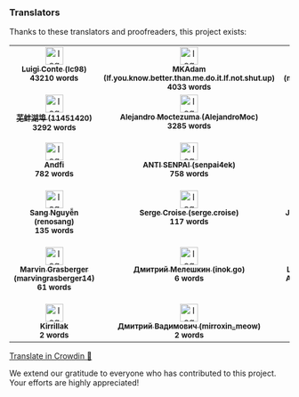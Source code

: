 ### Translators

Thanks to these translators and proofreaders, this project exists:

<!-- CROWDIN-CONTRIBUTORS-START -->
<table>
  <tbody>
    <tr>
      <td align="center" valign="top">
        <a href="https://crowdin.com/profile/lc98"><img alt="logo" style="width: 32px" src="https://crowdin-static.downloads.crowdin.com/avatar/16019099/medium/c318ef0f3a95a0549fed4657528b68f2.jpeg" />
          <br />
          <sub><b>Luigi Conte (lc98)</b></sub></a>
        <br />
        <sub><b>43210 words</b></sub>
      </td>
      <td align="center" valign="top">
        <a href="https://crowdin.com/profile/If.you.know.better.than.me.do.it.If.not.shut.up"><img alt="logo" style="width: 32px" src="https://crowdin-static.downloads.crowdin.com/avatar/13525964/medium/22265802c0ad24a0a71f1abfc4776771.jpg" />
          <br />
          <sub><b>MKAdam (If.you.know.better.than.me.do.it.If.not.shut.up)</b></sub></a>
        <br />
        <sub><b>4033 words</b></sub>
      </td>
      <td align="center" valign="top">
        <a href="https://crowdin.com/profile/muhammadbahaa2001"><img alt="logo" style="width: 32px" src="https://crowdin-static.downloads.crowdin.com/avatar/15231004/medium/1f277872da157dce11a9a6d1fc9120b6.png" />
          <br />
          <sub><b>Muhammad Bahaa (muhammadbahaa2001)</b></sub></a>
        <br />
        <sub><b>3771 words</b></sub>
      </td>
      <td align="center" valign="top">
        <a href="https://crowdin.com/profile/mikropsoft"><img alt="logo" style="width: 32px" src="https://crowdin-static.downloads.crowdin.com/avatar/15972315/medium/a6a73deed2dd57fe1eea14f3d79c5ae1.jpg" />
          <br />
          <sub><b>𝗦𝗵𝗟𝗲𝗿𝗣 (mikropsoft)</b></sub></a>
        <br />
        <sub><b>7198 words</b></sub>
      </td>
      <td align="center" valign="top">
        <a href="https://crowdin.com/profile/haosiang0331"><img alt="logo" style="width: 32px" src="https://crowdin-static.downloads.crowdin.com/avatar/16552071/medium/deea21d9147bf33e166156f25c668eb8.png" />
          <br />
          <sub><b>haosiang0331</b></sub></a>
        <br />
        <sub><b>3550 words</b></sub>
      </td>
      <td align="center" valign="top">
        <a href="https://crowdin.com/profile/ot_inc"><img alt="logo" style="width: 32px" src="https://crowdin-static.downloads.crowdin.com/avatar/12457707/medium/32e968375042b7e2532c2e5f24ed83b8.jpg" />
          <br />
          <sub><b>Re*Index.(ot_inc) (ot_inc)</b></sub></a>
        <br />
        <sub><b>3541 words</b></sub>
      </td>
    </tr>
    <tr>
      <td align="center" valign="top">
        <a href="https://crowdin.com/profile/11451420"><img alt="logo" style="width: 32px" src="https://crowdin-static.downloads.crowdin.com/avatar/16540697/medium/e68df5286962d5af9bcecb486bbb77cc_default.png" />
          <br />
          <sub><b>芜蚌湖埠 (11451420)</b></sub></a>
        <br />
        <sub><b>3292 words</b></sub>
      </td>
      <td align="center" valign="top">
        <a href="https://crowdin.com/profile/AlejandroMoc"><img alt="logo" style="width: 32px" src="https://crowdin-static.downloads.crowdin.com/avatar/15175038/medium/d8ddd9948d0a952bff7713e558dcc152.png" />
          <br />
          <sub><b>Alejandro Moctezuma (AlejandroMoc)</b></sub></a>
        <br />
        <sub><b>3285 words</b></sub>
      </td>
      <td align="center" valign="top">
        <a href="https://crowdin.com/profile/tugaia56"><img alt="logo" style="width: 32px" src="https://crowdin-static.downloads.crowdin.com/avatar/34554/medium/b0c4255e0353f5a6efed51ddce3bbc28_default.png" />
          <br />
          <sub><b>tugaia56</b></sub></a>
        <br />
        <sub><b>3240 words</b></sub>
      </td>
      <td align="center" valign="top">
        <a href="https://crowdin.com/profile/carlosrobertow"><img alt="logo" style="width: 32px" src="https://crowdin-static.downloads.crowdin.com/avatar/16560677/medium/bd5c8e4bd49f74b0da1710010b71eadd.jpg" />
          <br />
          <sub><b>carlos (carlosrobertow)</b></sub></a>
        <br />
        <sub><b>2654 words</b></sub>
      </td>
      <td align="center" valign="top">
        <a href="https://crowdin.com/profile/Osean22"><img alt="logo" style="width: 32px" src="https://crowdin-static.downloads.crowdin.com/avatar/15718399/medium/c1732446f8e330322a6101dd554ab494_default.png" />
          <br />
          <sub><b>Osean22</b></sub></a>
        <br />
        <sub><b>2287 words</b></sub>
      </td>
      <td align="center" valign="top">
        <a href="https://crowdin.com/profile/igormiguell"><img alt="logo" style="width: 32px" src="https://crowdin-static.downloads.crowdin.com/avatar/15817659/medium/fc284cc203d362e11d2fbb67fc0aa7f0.jpg" />
          <br />
          <sub><b>igormiguell</b></sub></a>
        <br />
        <sub><b>836 words</b></sub>
      </td>
    </tr>
    <tr>
      <td align="center" valign="top">
        <a href="https://crowdin.com/profile/Andfi"><img alt="logo" style="width: 32px" src="https://crowdin-static.downloads.crowdin.com/avatar/14343672/medium/ed27e5384b37aa115724c44156d4ea58_default.png" />
          <br />
          <sub><b>Andfi</b></sub></a>
        <br />
        <sub><b>782 words</b></sub>
      </td>
      <td align="center" valign="top">
        <a href="https://crowdin.com/profile/senpai4ek"><img alt="logo" style="width: 32px" src="https://crowdin-static.downloads.crowdin.com/avatar/14493092/medium/52c9f6b7343f364ccd8d63d1dbc3b1f7.jpeg" />
          <br />
          <sub><b>ANTI SENPAI (senpai4ek)</b></sub></a>
        <br />
        <sub><b>758 words</b></sub>
      </td>
      <td align="center" valign="top">
        <a href="https://crowdin.com/profile/hupoow"><img alt="logo" style="width: 32px" src="https://crowdin-static.downloads.crowdin.com/avatar/16522587/medium/95ca73a15c10eb9b45e1e969727ea070.png" />
          <br />
          <sub><b>王腾博 (hupoow)</b></sub></a>
        <br />
        <sub><b>318 words</b></sub>
      </td>
      <td align="center" valign="top">
        <a href="https://crowdin.com/profile/Czak"><img alt="logo" style="width: 32px" src="https://crowdin-static.downloads.crowdin.com/avatar/16485797/medium/1f83cf36d385b6dda97fd604bc4ea3b8.jpg" />
          <br />
          <sub><b>Czak</b></sub></a>
        <br />
        <sub><b>182 words</b></sub>
      </td>
      <td align="center" valign="top">
        <a href="https://crowdin.com/profile/pasqui1978"><img alt="logo" style="width: 32px" src="https://crowdin-static.downloads.crowdin.com/avatar/12888356/medium/6acbbcf3a0210a00a50064c3ddddb73c.jpg" />
          <br />
          <sub><b>Pasqui DJ (pasqui1978)</b></sub></a>
        <br />
        <sub><b>155 words</b></sub>
      </td>
      <td align="center" valign="top">
        <a href="https://crowdin.com/profile/lingtian"><img alt="logo" style="width: 32px" src="https://crowdin-static.downloads.crowdin.com/avatar/15270284/medium/bdb5d40104fad4c1fbb053ddef11ab63.png" />
          <br />
          <sub><b>凌天 (lingtian)</b></sub></a>
        <br />
        <sub><b>146 words</b></sub>
      </td>
    </tr>
    <tr>
      <td align="center" valign="top">
        <a href="https://crowdin.com/profile/renosang"><img alt="logo" style="width: 32px" src="https://crowdin-static.downloads.crowdin.com/avatar/16665185/medium/b0bb3b9d974bc17aeaaedb25c13a61cc.jpeg" />
          <br />
          <sub><b>Sang Nguyễn (renosang)</b></sub></a>
        <br />
        <sub><b>135 words</b></sub>
      </td>
      <td align="center" valign="top">
        <a href="https://crowdin.com/profile/serge.croise"><img alt="logo" style="width: 32px" src="https://crowdin-static.downloads.crowdin.com/avatar/15460260/medium/5068dd643cc47609c74d82a8430cf682.png" />
          <br />
          <sub><b>Serge Croise (serge.croise)</b></sub></a>
        <br />
        <sub><b>117 words</b></sub>
      </td>
      <td align="center" valign="top">
        <a href="https://crowdin.com/profile/jeanrivera"><img alt="logo" style="width: 32px" src="https://crowdin-static.downloads.crowdin.com/avatar/16466291/medium/d3c33f97fa0047600cca38eb1ac7bf16.jpeg" />
          <br />
          <sub><b>Jean Rivera (jeanrivera)</b></sub></a>
        <br />
        <sub><b>106 words</b></sub>
      </td>
      <td align="center" valign="top">
        <a href="https://crowdin.com/profile/lorieeckersonbq2284"><img alt="logo" style="width: 32px" src="https://crowdin-static.downloads.crowdin.com/avatar/16527727/medium/5867dfeb593a6d398a194aa8ed5df2a4.jpeg" />
          <br />
          <sub><b>Lorie Eckerson (lorieeckersonbq2284)</b></sub></a>
        <br />
        <sub><b>102 words</b></sub>
      </td>
      <td align="center" valign="top">
        <a href="https://crowdin.com/profile/wgajuraj"><img alt="logo" style="width: 32px" src="https://crowdin-static.downloads.crowdin.com/avatar/16358886/medium/16101b88166b2a06fe7c4d9812f90d6e_default.png" />
          <br />
          <sub><b>Wiktor Gajewicz (wgajuraj)</b></sub></a>
        <br />
        <sub><b>83 words</b></sub>
      </td>
      <td align="center" valign="top">
        <a href="https://crowdin.com/profile/Neko-Madoka"><img alt="logo" style="width: 32px" src="https://crowdin-static.downloads.crowdin.com/avatar/16507005/medium/f64338670cd6bd0d15ce3c276cf87947.png" />
          <br />
          <sub><b>-拂暁- (Neko-Madoka)</b></sub></a>
        <br />
        <sub><b>71 words</b></sub>
      </td>
    </tr>
    <tr>
      <td align="center" valign="top">
        <a href="https://crowdin.com/profile/marvingrasberger14"><img alt="logo" style="width: 32px" src="https://crowdin-static.downloads.crowdin.com/avatar/15425080/medium/06ec04c3d669f010c34247c64f95c520.jpeg" />
          <br />
          <sub><b>Marvin Grasberger (marvingrasberger14)</b></sub></a>
        <br />
        <sub><b>61 words</b></sub>
      </td>
      <td align="center" valign="top">
        <a href="https://crowdin.com/profile/inok.go"><img alt="logo" style="width: 32px" src="https://crowdin-static.downloads.crowdin.com/avatar/16664999/medium/5c05f3c5db8faeedeedfadb0c7db3369.png" />
          <br />
          <sub><b>Дмитрий Мелешкин (inok.go)</b></sub></a>
        <br />
        <sub><b>6 words</b></sub>
      </td>
      <td align="center" valign="top">
        <a href="https://crowdin.com/profile/Shukurjon"><img alt="logo" style="width: 32px" src="https://crowdin-static.downloads.crowdin.com/avatar/16677795/medium/4f90e4e3e87f55178210c594d2b22744.jpeg" />
          <br />
          <sub><b>Шукурджон «Regalis» Абдуллаев (Shukurjon)</b></sub></a>
        <br />
        <sub><b>5 words</b></sub>
      </td>
      <td align="center" valign="top">
        <a href="https://crowdin.com/profile/a7medhamada76"><img alt="logo" style="width: 32px" src="https://crowdin-static.downloads.crowdin.com/avatar/16444713/medium/82e16292326f152222d5154686626630.jpeg" />
          <br />
          <sub><b>Ahmed Hamada (a7medhamada76)</b></sub></a>
        <br />
        <sub><b>4 words</b></sub>
      </td>
      <td align="center" valign="top">
        <a href="https://crowdin.com/profile/nalankang521"><img alt="logo" style="width: 32px" src="https://crowdin-static.downloads.crowdin.com/avatar/16521037/medium/ac82f8d386129a7af83597c7607d0c28.jpeg" />
          <br />
          <sub><b>何康业 (nalankang521)</b></sub></a>
        <br />
        <sub><b>3 words</b></sub>
      </td>
      <td align="center" valign="top">
        <a href="https://crowdin.com/profile/dilshod199714"><img alt="logo" style="width: 32px" src="https://crowdin-static.downloads.crowdin.com/avatar/13264140/medium/f3f0167bfdcd66bcf3c7e365513a5e68.jpg" />
          <br />
          <sub><b>Дилшод Исматов (dilshod199714)</b></sub></a>
        <br />
        <sub><b>2 words</b></sub>
      </td>
    </tr>
    <tr>
      <td align="center" valign="top">
        <a href="https://crowdin.com/profile/Kirrillak"><img alt="logo" style="width: 32px" src="https://crowdin-static.downloads.crowdin.com/avatar/16446461/medium/d37b1ee9ce34b8fb2afdec3ee7eb7a4e_default.png" />
          <br />
          <sub><b>Kirrillak</b></sub></a>
        <br />
        <sub><b>2 words</b></sub>
      </td>
      <td align="center" valign="top">
        <a href="https://crowdin.com/profile/mirroxin_meow"><img alt="logo" style="width: 32px" src="https://crowdin-static.downloads.crowdin.com/avatar/16622307/medium/7d69e335f364b543922d759dece3dfc4.jpeg" />
          <br />
          <sub><b>Дмитрий Вадимович (mirroxin_meow)</b></sub></a>
        <br />
        <sub><b>2 words</b></sub>
      </td>
    </tr>
  </tbody>
</table><a href="https://crowdin.com/project/oxygen-customizer/" target="_blank">Translate in Crowdin 🚀</a>
<!-- CROWDIN-CONTRIBUTORS-END -->

We extend our gratitude to everyone who has contributed to this project.
Your efforts are highly appreciated!